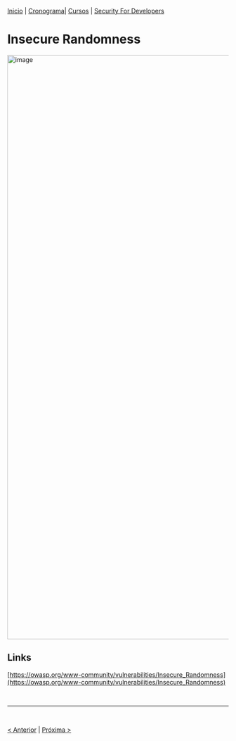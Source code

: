 [Inicio](https://rayanepimentel.github.io/InfoSec-iniciante/) | [Cronograma](https://rayanepimentel.github.io/InfoSec-iniciante/site/cronograma/cronograma.html)| [Cursos](https://rayanepimentel.github.io/InfoSec-iniciante/cursos/) | [Security For Developers](https://rayanepimentel.github.io/InfoSec-iniciante/cursos/Security-for-developers/)


# Insecure Randomness

<img width="1327" alt="image" src="https://github.com/rayanepimentel/InfoSec-iniciante/assets/37915359/041126fa-444b-443b-8e76-689888063eda">

## Links
[https://owasp.org/www-community/vulnerabilities/Insecure_Randomness](https://owasp.org/www-community/vulnerabilities/Insecure_Randomness)

<br>
<hr>
<br>

[< Anterior](02-insecure-hash.md) | [Próxima >](04-xss.md)